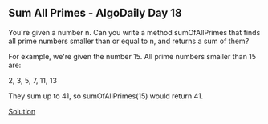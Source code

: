 ## Sum All Primes - AlgoDaily Day 18

You're given a number n. Can you write a method sumOfAllPrimes that finds all prime numbers smaller than or equal to n, and returns a sum of them?

For example, we're given the number 15. All prime numbers smaller than 15 are:

2, 3, 5, 7, 11, 13

They sum up to 41, so sumOfAllPrimes(15) would return 41.

[Solution](./index.js)
